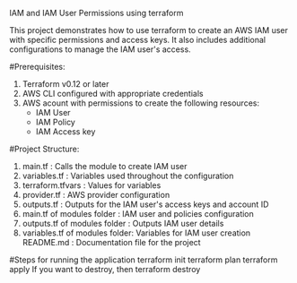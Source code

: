 IAM and IAM User Permissions using terraform

This project demonstrates how to use terraform to create an AWS IAM user with specific permissions and access keys. It also includes additional configurations to manage the IAM user's access.

#Prerequisites:
1) Terraform v0.12 or later
2) AWS CLI configured with appropriate credentials
3) AWS acount with permissions to create the following resources:
    - IAM User
    - IAM Policy
    - IAM Access key
  
#Project Structure:
1) main.tf : Calls the module to create IAM user
2) variables.tf : Variables used throughout the configuration
3) terraform.tfvars : Values for variables
4) provider.tf : AWS provider configuration
5) outputs.tf : Outputs for the IAM user's access keys and account ID
6) main.tf of modules folder : IAM user and policies configuration
7) outputs.tf of modules folder : Outputs IAM user details
8) variables.tf of modules folder: Variables for IAM user creation
README.md : Documentation file for the project

#Steps for running the application
terraform init
terraform plan
terraform apply
If you want to destroy, then terraform destroy
